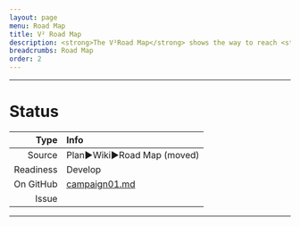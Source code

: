 ```yaml
---
layout: page
menu: Road Map
title: V² Road Map
description: <strong>The V²Road Map</strong> shows the way to reach <strong>V² True North</strong> via consecutive <strong>Campaigns</strong>. A campaign is a group of <strong>Milestones</strong> and lasts about 3 months while focusing all our efforts.
breadcrumbs: Road Map
order: 2
---
```



--------------------------

# Status

| Type  | Info |
|------:|:-----|
| Source | Plan►Wiki►Road Map (moved) |
| Readiness | Develop |
| On GitHub | [campaign01.md](https://github.com/V-Squared/v2-Plan/blob/gh-pages/roadMap/campaign01.md) |
| Issue |  | 

--------------------------
